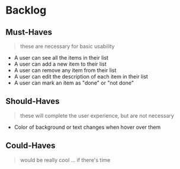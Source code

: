 # Backlog

## Must-Haves

> these are necessary for basic usability

- A user can see all the items in their list
- A user can add a new item to their list
- A user can remove any item from their list
- A user can edit the description of each item in their list
- A user can mark an item as "done" or "not done"

## Should-Haves

> these will complete the user experience, but are not necessary

- Color of background or text changes when hover over them

## Could-Haves

> would be really cool ... if there's time